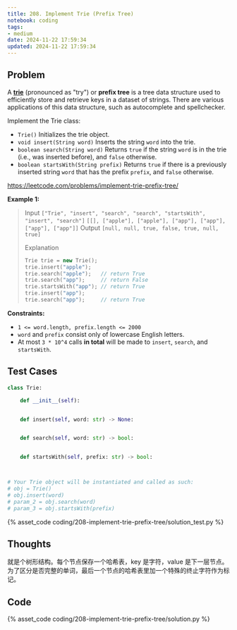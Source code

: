```yaml
---
title: 208. Implement Trie (Prefix Tree)
notebook: coding
tags:
- medium
date: 2024-11-22 17:59:34
updated: 2024-11-22 17:59:34
---
```

## Problem

A [**trie**](https://en.wikipedia.org/wiki/Trie) (pronounced as "try") or **prefix tree** is a tree data structure used to efficiently store and retrieve keys in a dataset of strings. There are various applications of this data structure, such as autocomplete and spellchecker.

Implement the Trie class:

- `Trie()` Initializes the trie object.
- `void insert(String word)` Inserts the string `word` into the trie.
- `boolean search(String word)` Returns `true` if the string `word` is in the trie (i.e., was inserted before), and `false` otherwise.
- `boolean startsWith(String prefix)` Returns `true` if there is a previously inserted string `word` that has the prefix `prefix`, and `false` otherwise.

<https://leetcode.com/problems/implement-trie-prefix-tree/>

**Example 1:**

> Input
> `["Trie", "insert", "search", "search", "startsWith", "insert", "search"]`
> `[[], ["apple"], ["apple"], ["app"], ["app"], ["app"], ["app"]]`
> Output
> `[null, null, true, false, true, null, true]`
>
> Explanation
>
> ``` cpp
> Trie trie = new Trie();
> trie.insert("apple");
> trie.search("apple");   // return True
> trie.search("app");     // return False
> trie.startsWith("app"); // return True
> trie.insert("app");
> trie.search("app");     // return True
> ```

**Constraints:**

- `1 <= word.length, prefix.length <= 2000`
- `word` and `prefix` consist only of lowercase English letters.
- At most `3 * 10^4` calls **in total** will be made to `insert`, `search`, and `startsWith`.

## Test Cases

``` python
class Trie:

    def __init__(self):


    def insert(self, word: str) -> None:


    def search(self, word: str) -> bool:


    def startsWith(self, prefix: str) -> bool:



# Your Trie object will be instantiated and called as such:
# obj = Trie()
# obj.insert(word)
# param_2 = obj.search(word)
# param_3 = obj.startsWith(prefix)
```

{% asset_code coding/208-implement-trie-prefix-tree/solution_test.py %}

## Thoughts

就是个树形结构。每个节点保存一个哈希表，key 是字符，value 是下一层节点。为了区分是否完整的单词，最后一个节点的哈希表里加一个特殊的终止字符作为标记。

## Code

{% asset_code coding/208-implement-trie-prefix-tree/solution.py %}

